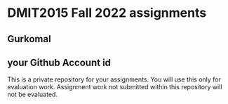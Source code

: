 # DMIT2015 Fall 2022 assignments

## Gurkomal

## your Github Account id

This is a private repository for your assignments. 
You will use this only for evaluation work. 
Assignment work not submitted within this repository will not be evaluated.
